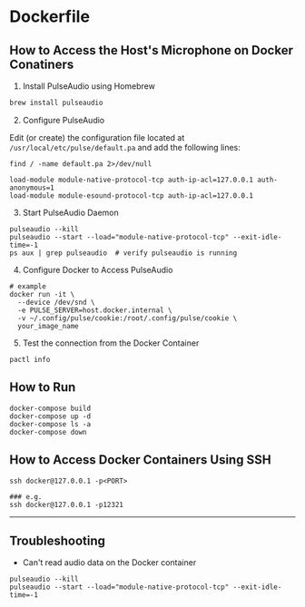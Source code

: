 # Dockerfile

## How to Access the Host's Microphone on Docker Conatiners

1. Install PulseAudio using Homebrew

```sh
brew install pulseaudio
```

2. Configure PulseAudio

Edit (or create) the configuration file located at `/usr/local/etc/pulse/default.pa` and add the following lines:

```shell
find / -name default.pa 2>/dev/null
```

```shell
load-module module-native-protocol-tcp auth-ip-acl=127.0.0.1 auth-anonymous=1
load-module module-esound-protocol-tcp auth-ip-acl=127.0.0.1
```

3. Start PulseAudio Daemon

```shell
pulseaudio --kill
pulseaudio --start --load="module-native-protocol-tcp" --exit-idle-time=-1
ps aux | grep pulseaudio  # verify pulseaudio is running
```

4. Configure Docker to Access PulseAudio

```shell
# example
docker run -it \
  --device /dev/snd \
  -e PULSE_SERVER=host.docker.internal \
  -v ~/.config/pulse/cookie:/root/.config/pulse/cookie \
  your_image_name
```

5. Test the connection from the Docker Container

```shell
pactl info
```

## How to Run

```shell
docker-compose build
docker-compose up -d
docker-compose ls -a
docker-compose down
```

## How to Access Docker Containers Using SSH

```shell
ssh docker@127.0.0.1 -p<PORT>
```

```shell
### e.g.
ssh docker@127.0.0.1 -p12321
```

---

## Troubleshooting

* Can't read audio data on the Docker container

```shell
pulseaudio --kill
pulseaudio --start --load="module-native-protocol-tcp" --exit-idle-time=-1
```
